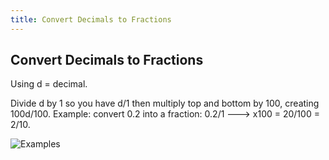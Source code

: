 ```yaml
---
title: Convert Decimals to Fractions
---
```

## Convert Decimals to Fractions

Using d = decimal.

Divide d by 1 so you have d/1 then multiply top and bottom by 100, creating 100d/100.
Example: convert 0.2 into a fraction:
0.2/1 ---> x100 = 20/100 = 2/10.

![Examples](http://m.mathblaster.com/Mathblaster/CoolMath/Article-Images/decimals-to-fractions-&-fractions-to-decimals.jpg)




